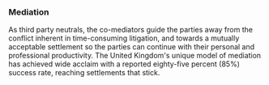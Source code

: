 ### Mediation
As third party neutrals, the co-mediators guide the parties away from the conflict inherent in time-consuming litigation, and towards a mutually acceptable settlement so the parties can continue with their personal and professional productivity. The United Kingdom's unique model of mediation has achieved wide acclaim with a reported eighty-five percent (85%) success rate, reaching settlements that stick.